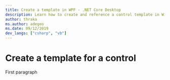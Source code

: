 ```yaml
---
title: Create a template in WPF - .NET Core Desktop
description: Learn how to create and reference a control template in Windows Presentation Foundation and .NET Core.
author: thraka
ms.author: adegeo
ms.date: 09/12/2019
dev_langs: ["csharp", "vb"]
---
```


# Create a template for a control

First paragraph
